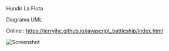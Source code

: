 Hundir La Flota

Diagrama UML

Online : https://jerryjhc.github.io/javascript_battleship/index.html

![Screenshot](UML/BattleShip.png)